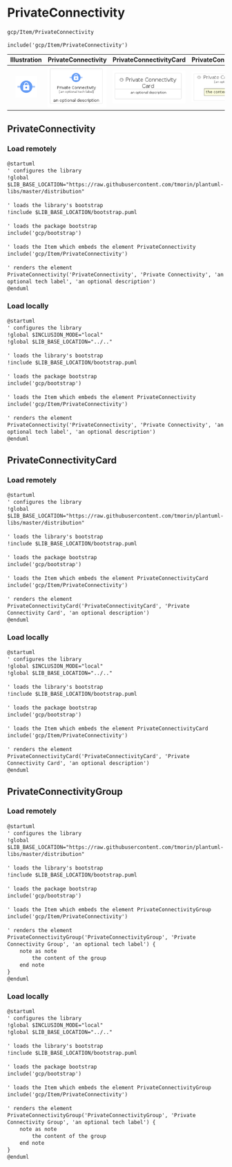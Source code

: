 # PrivateConnectivity


```text
gcp/Item/PrivateConnectivity
```

```text
include('gcp/Item/PrivateConnectivity')
```



| Illustration | PrivateConnectivity | PrivateConnectivityCard | PrivateConnectivityGroup |
| :---: | :---: | :---: | :---: |
| ![illustration for Illustration](../../gcp/Item/PrivateConnectivity.png) | ![illustration for PrivateConnectivity](../../gcp/Item/PrivateConnectivity.Local.png) | ![illustration for PrivateConnectivityCard](../../gcp/Item/PrivateConnectivityCard.Local.png) | ![illustration for PrivateConnectivityGroup](../../gcp/Item/PrivateConnectivityGroup.Local.png) |




## PrivateConnectivity

### Load remotely
```plantuml
@startuml
' configures the library
!global $LIB_BASE_LOCATION="https://raw.githubusercontent.com/tmorin/plantuml-libs/master/distribution"

' loads the library's bootstrap
!include $LIB_BASE_LOCATION/bootstrap.puml

' loads the package bootstrap
include('gcp/bootstrap')

' loads the Item which embeds the element PrivateConnectivity
include('gcp/Item/PrivateConnectivity')

' renders the element
PrivateConnectivity('PrivateConnectivity', 'Private Connectivity', 'an optional tech label', 'an optional description')
@enduml
```

### Load locally
```plantuml
@startuml
' configures the library
!global $INCLUSION_MODE="local"
!global $LIB_BASE_LOCATION="../.."

' loads the library's bootstrap
!include $LIB_BASE_LOCATION/bootstrap.puml

' loads the package bootstrap
include('gcp/bootstrap')

' loads the Item which embeds the element PrivateConnectivity
include('gcp/Item/PrivateConnectivity')

' renders the element
PrivateConnectivity('PrivateConnectivity', 'Private Connectivity', 'an optional tech label', 'an optional description')
@enduml
```

## PrivateConnectivityCard

### Load remotely
```plantuml
@startuml
' configures the library
!global $LIB_BASE_LOCATION="https://raw.githubusercontent.com/tmorin/plantuml-libs/master/distribution"

' loads the library's bootstrap
!include $LIB_BASE_LOCATION/bootstrap.puml

' loads the package bootstrap
include('gcp/bootstrap')

' loads the Item which embeds the element PrivateConnectivityCard
include('gcp/Item/PrivateConnectivity')

' renders the element
PrivateConnectivityCard('PrivateConnectivityCard', 'Private Connectivity Card', 'an optional description')
@enduml
```

### Load locally
```plantuml
@startuml
' configures the library
!global $INCLUSION_MODE="local"
!global $LIB_BASE_LOCATION="../.."

' loads the library's bootstrap
!include $LIB_BASE_LOCATION/bootstrap.puml

' loads the package bootstrap
include('gcp/bootstrap')

' loads the Item which embeds the element PrivateConnectivityCard
include('gcp/Item/PrivateConnectivity')

' renders the element
PrivateConnectivityCard('PrivateConnectivityCard', 'Private Connectivity Card', 'an optional description')
@enduml
```

## PrivateConnectivityGroup

### Load remotely
```plantuml
@startuml
' configures the library
!global $LIB_BASE_LOCATION="https://raw.githubusercontent.com/tmorin/plantuml-libs/master/distribution"

' loads the library's bootstrap
!include $LIB_BASE_LOCATION/bootstrap.puml

' loads the package bootstrap
include('gcp/bootstrap')

' loads the Item which embeds the element PrivateConnectivityGroup
include('gcp/Item/PrivateConnectivity')

' renders the element
PrivateConnectivityGroup('PrivateConnectivityGroup', 'Private Connectivity Group', 'an optional tech label') {
    note as note
        the content of the group
    end note
}
@enduml
```

### Load locally
```plantuml
@startuml
' configures the library
!global $INCLUSION_MODE="local"
!global $LIB_BASE_LOCATION="../.."

' loads the library's bootstrap
!include $LIB_BASE_LOCATION/bootstrap.puml

' loads the package bootstrap
include('gcp/bootstrap')

' loads the Item which embeds the element PrivateConnectivityGroup
include('gcp/Item/PrivateConnectivity')

' renders the element
PrivateConnectivityGroup('PrivateConnectivityGroup', 'Private Connectivity Group', 'an optional tech label') {
    note as note
        the content of the group
    end note
}
@enduml
```

